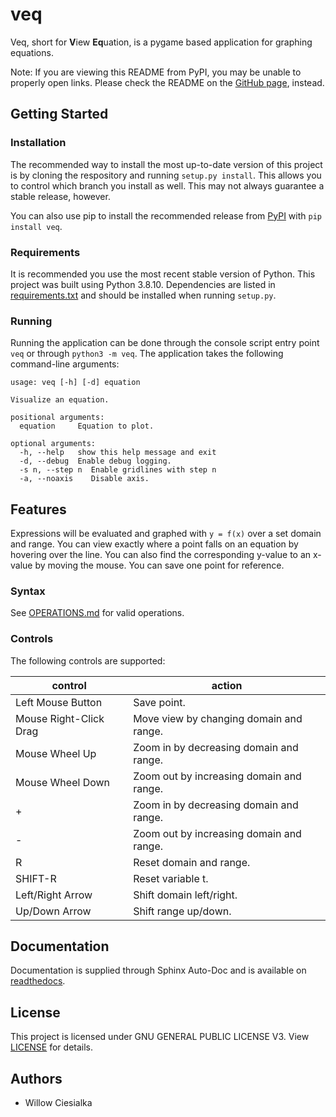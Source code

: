 # veq
Veq, short for **V**iew **Eq**uation, is a pygame based application for graphing equations.

Note: If you are viewing this README from PyPI, you may be unable to properly open links. Please check the README on the [GitHub page](https://github.com/wciesialka/veq), instead. 

## Getting Started

### Installation

The recommended way to install the most up-to-date version of this project is by cloning the respository and running `setup.py install`. This allows you to control which branch you install as well. This may not always guarantee a stable release, however.

You can also use pip to install the recommended release from [PyPI](https://pypi.org/project/veq/) with `pip install veq`.

### Requirements

It is recommended you use the most recent stable version of Python. This project was built using Python 3.8.10. Dependencies are listed in [requirements.txt](requirements.txt) and should be installed when running `setup.py`.

### Running

Running the application can be done through the console script entry point `veq` or through `python3 -m veq`. The application takes the following command-line arguments:

```
usage: veq [-h] [-d] equation

Visualize an equation.

positional arguments:
  equation     Equation to plot.

optional arguments:
  -h, --help   show this help message and exit
  -d, --debug  Enable debug logging.
  -s n, --step n  Enable gridlines with step n
  -a, --noaxis    Disable axis.
```

## Features

Expressions will be evaluated and graphed with `y = f(x)` over a set domain and range. You can view exactly where a point falls on an equation by hovering over the line. You can also find the corresponding y-value to an x-value by moving the mouse. You can save one point for reference.

### Syntax

See [OPERATIONS.md](OPERATIONS.md) for valid operations.

### Controls

The following controls are supported:

| control | action |
| ------- | ------ |
| Left Mouse Button | Save point. |
| Mouse Right-Click Drag | Move view by changing domain and range. |
| Mouse Wheel Up | Zoom in by decreasing domain and range. |
| Mouse Wheel Down | Zoom out by increasing domain and range. |
| + | Zoom in by decreasing domain and range. |
| - | Zoom out by increasing domain and range. |
| R | Reset domain and range. |
| SHIFT-R | Reset variable t. |
| Left/Right Arrow | Shift domain left/right. |
| Up/Down Arrow | Shift range up/down. |

## Documentation

Documentation is supplied through Sphinx Auto-Doc and is available on [readthedocs](https://veq.readthedocs.io/en/latest/index.html).

## License

This project is licensed under GNU GENERAL PUBLIC LICENSE V3. View [LICENSE](LICENSE) for details.

## Authors

- Willow Ciesialka
